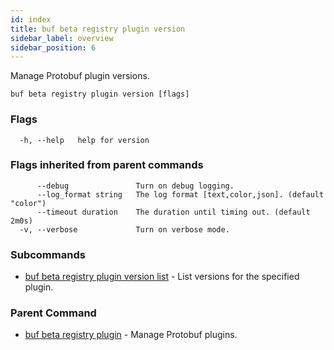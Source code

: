 ```yaml
---
id: index
title: buf beta registry plugin version
sidebar_label: overview
sidebar_position: 6
---
```

Manage Protobuf plugin versions.

```
buf beta registry plugin version [flags]
```

### Flags

```
  -h, --help   help for version
```

### Flags inherited from parent commands

```
      --debug               Turn on debug logging.
      --log_format string   The log format [text,color,json]. (default "color")
      --timeout duration    The duration until timing out. (default 2m0s)
  -v, --verbose             Turn on verbose mode.
```

### Subcommands

* [buf beta registry plugin version list](list)	 - List versions for the specified plugin.

### Parent Command

* [buf beta registry plugin](../index)	 - Manage Protobuf plugins.
